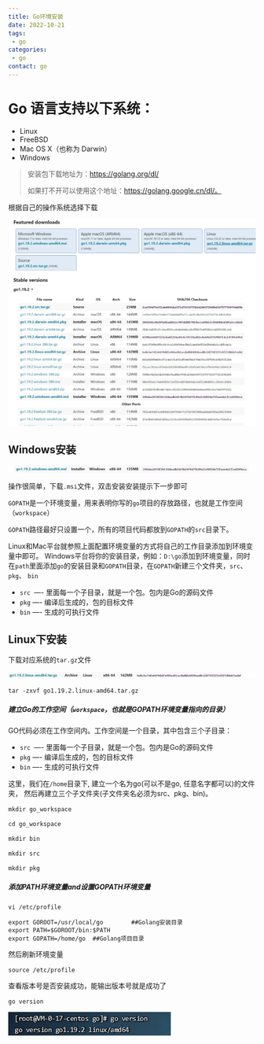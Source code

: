 ```yaml
---
title: Go环境安装
date: 2022-10-21
tags: 
 - go
categories: 
 - go
contact: go
---
```




# **Go 语言支持以下系统：**

- Linux
- FreeBSD
- Mac OS X（也称为 Darwin）
- Windows

> 安装包下载地址为：https://golang.org/dl/
>
> 如果打不开可以使用这个地址：https://golang.google.cn/dl/。

根据自己的操作系统选择下载

![image-20221021150535424](https://raw.githubusercontent.com/jayjayleung/jayjayImages/main/image-20221021150535424.png)

## Windows安装

![image-20221021150945993](https://raw.githubusercontent.com/jayjayleung/jayjayImages/main/image-20221021150945993.png)

操作很简单，下载`.msi`文件，双击安装安装提示下一步即可

`GOPATH`是一个环境变量，用来表明你写的`go`项目的存放路径，也就是工作空间（`workspace`）

`GOPATH`路径最好只设置一个，所有的项目代码都放到`GOPATH`的`src`目录下。

Linux和Mac平台就参照上面配置环境变量的方式将自己的工作目录添加到环境变量中即可。 Windows平台将你的安装目录，例如：`D:\go`添加到环境变量，同时在`path`里面添加`go`的安装目录和`GOPATH`目录，在`GOPATH`新建三个文件夹，`src`、`pkg`、 `bin`

- `src `—- 里面每一个子目录，就是一个包。包内是Go的源码文件
- `pkg` —- 编译后生成的，包的目标文件
- `bin` —- 生成的可执行文件

## Linux下安装

下载对应系统的`tar.gz`文件

![image-20221021151025539](https://raw.githubusercontent.com/jayjayleung/jayjayImages/main/image-20221021151025539.png)

```shell
tar -zxvf go1.19.2.linux-amd64.tar.gz
```

##### 建立Go的工作空间（`workspace`，也就是GOPATH环境变量指向的目录）

GO代码必须在工作空间内。工作空间是一个目录，其中包含三个子目录：

- `src `—- 里面每一个子目录，就是一个包。包内是Go的源码文件
- `pkg` —- 编译后生成的，包的目标文件
- `bin` —- 生成的可执行文件

这里，我们在`/home`目录下, 建立一个名为go(可以不是go, 任意名字都可以)的文件夹，
然后再建立三个子文件夹(子文件夹名必须为src、pkg、bin)。

```shell
mkdir go_workspace
```

```shell
cd go_workspace
```

```shell
mkdir bin
```

```shell
mkdir src
```

```shell
mkdir pkg
```

##### 添加PATH环境变量and设置GOPATH环境变量

```shell
vi /etc/profile
```

```shell
export GOROOT=/usr/local/go        ##Golang安装目录
export PATH=$GOROOT/bin:$PATH
export GOPATH=/home/go  ##Golang项目目录
```

然后刷新环境变量

```shell
source /etc/profile
```

查看版本号是否安装成功，能输出版本号就是成功了

```shell
go version
```

![image-20221021172308126](https://raw.githubusercontent.com/jayjayleung/jayjayImages/main/image-20221021172308126.png)

